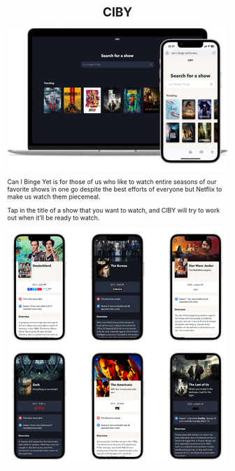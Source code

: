<h1 align="center">CIBY</h1>

[![](./page/header.png)](https://can-i-binge-yet.fly.dev)

Can I Binge Yet is for those of us who like to watch entire seasons of our favorite shows in one go despite the best efforts of everyone but Netflix to make us watch them piecemeal.

Tap in the title of a show that you want to watch, and CIBY will try to work out when it’ll be ready to watch.

[![](./page/shows.png)](https://can-i-binge-yet.fly.dev)
